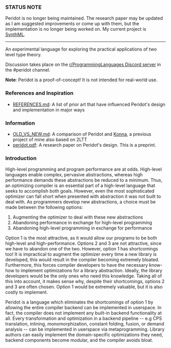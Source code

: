 ### STATUS NOTE

Peridot is no longer being maintained. The research paper may be updated as I am suggested improvements or come up with them, but the implementation is no longer being worked on. My current project is [SynthML](https://github.com/eashanhatti/SynthML).

---

An experimental language for exploring the practical applications of two level type theory.

Discussion takes place on the [r/ProgrammingLanguages Discord server](https://discord.gg/jFZ8JyUNtn) in the #peridot channel.

**Note**: Peridot is a proof-of-concept! It is not intended for real-world use.

### References and Inspiration

* [REFERENCES.md](./REFERENCES.md): A list of prior art that have influenced Peridot's design and implementation in major ways

### Information

* [OLD_VS_NEW.md](./notes/OLD_VS_NEW.md): A comparison of Peridot and [Konna](https://github.com/eashanhatti/konna), a previous project of mine also based on 2LTT
* [peridot.pdf](./peridot.pdf): A research paper on Peridot's design. This is a preprint.

### Introduction

High-level programming and program performance are at odds. High-level languages enable complex, pervasive abstractions, whereas high performance demands these abstractions be reduced to a minimum. Thus, an optimizing compiler is an essential part of a high-level language that seeks to accomplish both goals. However, even the most sophisticated optimizer can fall short when presented with abstraction it was not built to deal with. As programmers develop new abstractions, a choice must be made between the following options:

1. Augmenting the optimizer to deal with these new abstractions
2. Abandoning performance in exchange for high-level programming
3. Abandoning high-level programming in exchange for performance

Option 1 is the most attractive, as it would allow our programs to be both high-level and high-performance. Options 2 and 3 are not attractive, since we have to abandon one of the two. However, option 1 has shortcomings too! It is impractical to augment the optimizer every time a new library is developed, this would result in the compiler becoming extremely bloated. Furthermore, this forces compiler developers to have the necessary know-how to implement optimizations for a library abstraction. Ideally, the library developers would be the only ones who need this knowledge. Taking all of this into account, it makes sense why, despite their shortcomings, options 2 and 3 are often chosen. Option 1 would be extremely valuable, but it is also costly to implement.

Peridot is a language which eliminates the shortcomings of option 1 by allowing the entire compiler backend can be implemented in userspace. In fact, the compiler does not implement any built-in backend functionality at all. Every transformation and optimization in a backend pipeline -- e.g CPS translation, inlining, monomorphization, constant folding, fusion, or demand analysis -- can be implemented in userspace via metaprogramming. Library authors can easily implement the domain-specific optimizations they need, backend components become modular, and the compiler avoids bloat.
